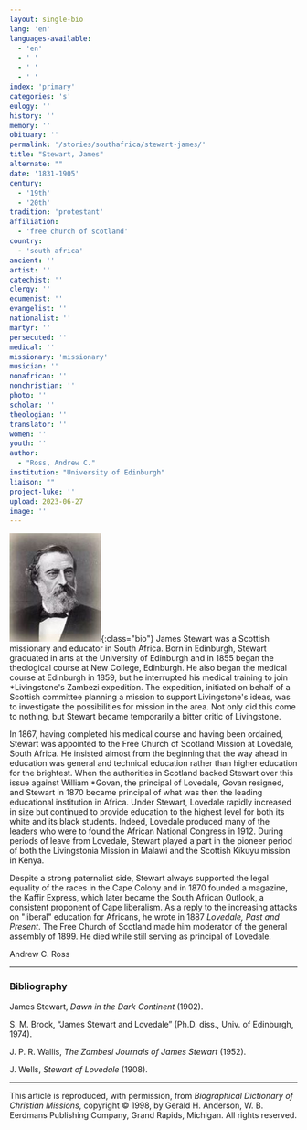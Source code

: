 ```yaml
---
layout: single-bio
lang: 'en'
languages-available:
  - 'en'
  - ' '
  - ' '
  - ' '
index: 'primary'
categories: 's'
eulogy: ''
history: ''
memory: ''
obituary: ''
permalink: '/stories/southafrica/stewart-james/'
title: "Stewart, James"
alternate: ""
date: '1831-1905'
century:
  - '19th'
  - '20th'
tradition: 'protestant'
affiliation:
  - 'free church of scotland'
country:
  - 'south africa'
ancient: ''
artist: ''
catechist: ''
clergy: ''
ecumenist: ''
evangelist: ''
nationalist: ''
martyr: ''
persecuted: ''
medical: ''
missionary: 'missionary'
musician: ''
nonafrican: ''
nonchristian: ''
photo: ''
scholar: ''
theologian: ''
translator: ''
women: ''
youth: ''
author:
  - "Ross, Andrew C."
institution: "University of Edinburgh"
liaison: ""
project-luke: ''
upload: 2023-06-27
image: ''
---
```


![James Stewart](/images/bio-pics/southafrica/stewart-james/stewart-james.jpg){:class="bio"}
James Stewart was a Scottish missionary and educator in South Africa. Born in Edinburgh, Stewart graduated in arts at the University of Edinburgh and in 1855 began the theological course at New College, Edinburgh. He also began the medical course at Edinburgh in 1859, but he interrupted his medical training to join *Livingstone's Zambezi expedition. The expedition, initiated on behalf of a Scottish committee planning a mission to support Livingstone's ideas, was to investigate the possibilities for mission in the area. Not only did this come to nothing, but Stewart became temporarily a bitter critic of Livingstone.

In 1867, having completed his medical course and having been ordained, Stewart was appointed to the Free Church of Scotland Mission at Lovedale, South Africa. He insisted almost from the beginning that the way ahead in education was general and technical education rather than higher education for the brightest. When the authorities in Scotland backed Stewart over this issue against William *Govan, the principal of Lovedale, Govan resigned, and Stewart in 1870 became principal of what was then the leading educational institution in Africa. Under Stewart, Lovedale rapidly increased in size but continued to provide education to the highest level for both its white and its black students. Indeed, Lovedale produced many of the leaders who were to found the African National Congress in 1912. During periods of leave from Lovedale, Stewart played a part in the pioneer period of both the Livingstonia Mission in Malawi and the Scottish Kikuyu mission in Kenya.

Despite a strong paternalist side, Stewart always supported the legal equality of the races in the Cape Colony and in 1870 founded a magazine, the Kaffir Express, which later became the South African Outlook, a consistent proponent of Cape liberalism. As a reply to the increasing attacks on "liberal" education for Africans, he wrote in 1887 *Lovedale, Past and Present*.
The Free Church of Scotland made him moderator of the general assembly of 1899. He died while still serving as principal of Lovedale.

Andrew C. Ross

---
### Bibliography
James Stewart, *Dawn in the Dark Continent* (1902).

S. M. Brock, “James Stewart and Lovedale” (Ph.D. diss., Univ. of Edinburgh, 1974).

J. P. R. Wallis, *The Zambesi Journals of James Stewart* (1952).

J. Wells, *Stewart of Lovedale* (1908).

---

This article is reproduced, with permission, from *Biographical Dictionary of Christian Missions*, copyright © 1998, by Gerald H. Anderson, W. B. Eerdmans Publishing Company, Grand Rapids, Michigan. All rights reserved.
